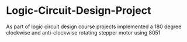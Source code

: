 # Logic-Circuit-Design-Project
As part of logic circuit design course projects implemented a 180 degree clockwise and anti-clockwise rotating stepper motor using 8051
